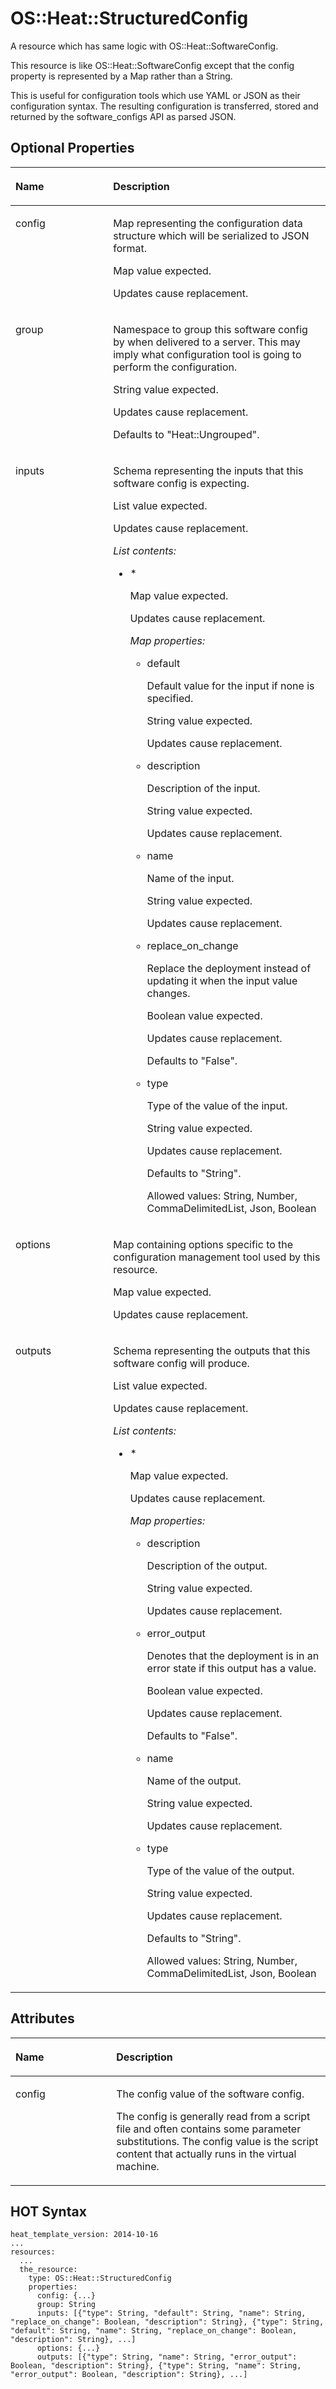 # OS::Heat::StructuredConfig<a name="EN-US_TOPIC_0088407202"></a>

A resource which has same logic with OS::Heat::SoftwareConfig.

This resource is like OS::Heat::SoftwareConfig except that the config property is represented by a Map rather than a String.

This is useful for configuration tools which use YAML or JSON as their configuration syntax. The resulting configuration is transferred, stored and returned by the software\_configs API as parsed JSON.

## Optional Properties<a name="section16226175416538"></a>

<a name="table104903487543"></a>
<table><thead align="left"><tr id="row1389173020813"><th class="cellrowborder" valign="top" width="31%" id="mcps1.1.3.1.1"><p id="p4491124814546"><a name="p4491124814546"></a><a name="p4491124814546"></a><strong id="b136631244682"><a name="b136631244682"></a><a name="b136631244682"></a>Name</strong></p>
</th>
<th class="cellrowborder" valign="top" width="69%" id="mcps1.1.3.1.2"><p id="p12491848135412"><a name="p12491848135412"></a><a name="p12491848135412"></a><strong id="b0663124419810"><a name="b0663124419810"></a><a name="b0663124419810"></a>Description</strong></p>
</th>
</tr>
</thead>
<tbody><tr id="row389193012810"><td class="cellrowborder" valign="top" width="31%" headers="mcps1.1.3.1.1 "><p id="p6491134825410"><a name="p6491134825410"></a><a name="p6491134825410"></a>config</p>
</td>
<td class="cellrowborder" valign="top" width="69%" headers="mcps1.1.3.1.2 "><p id="p12442072"><a name="p12442072"></a><a name="p12442072"></a>Map representing the configuration data structure which will be serialized to JSON format.</p>
<p id="p44869788"><a name="p44869788"></a><a name="p44869788"></a>Map value expected.</p>
<p id="p1174908"><a name="p1174908"></a><a name="p1174908"></a>Updates cause replacement.</p>
</td>
</tr>
<tr id="row389103017819"><td class="cellrowborder" valign="top" width="31%" headers="mcps1.1.3.1.1 "><p id="p1249112481542"><a name="p1249112481542"></a><a name="p1249112481542"></a>group</p>
</td>
<td class="cellrowborder" valign="top" width="69%" headers="mcps1.1.3.1.2 "><p id="p28058753"><a name="p28058753"></a><a name="p28058753"></a>Namespace to group this software config by when delivered to a server. This may imply what configuration tool is going to perform the configuration.</p>
<p id="p51202191"><a name="p51202191"></a><a name="p51202191"></a>String value expected.</p>
<p id="p58166543"><a name="p58166543"></a><a name="p58166543"></a>Updates cause replacement.</p>
<p id="p53736840"><a name="p53736840"></a><a name="p53736840"></a>Defaults to "Heat::Ungrouped".</p>
</td>
</tr>
<tr id="row19891130885"><td class="cellrowborder" valign="top" width="31%" headers="mcps1.1.3.1.1 "><p id="p1749154875415"><a name="p1749154875415"></a><a name="p1749154875415"></a>inputs</p>
</td>
<td class="cellrowborder" valign="top" width="69%" headers="mcps1.1.3.1.2 "><p id="p57716789"><a name="p57716789"></a><a name="p57716789"></a>Schema representing the inputs that this software config is expecting.</p>
<p id="p49689059"><a name="p49689059"></a><a name="p49689059"></a>List value expected.</p>
<p id="p44548351"><a name="p44548351"></a><a name="p44548351"></a>Updates cause replacement.</p>
<p id="p65390842"><a name="p65390842"></a><a name="p65390842"></a><em id="i13888555"><a name="i13888555"></a><a name="i13888555"></a>List contents:</em></p>
<a name="ul62166841"></a><a name="ul62166841"></a><ul id="ul62166841"><li>*<p id="p177791352135519"><a name="p177791352135519"></a><a name="p177791352135519"></a>Map value expected.</p>
<p id="p147794523558"><a name="p147794523558"></a><a name="p147794523558"></a>Updates cause replacement.</p>
<p id="p277945235515"><a name="p277945235515"></a><a name="p277945235515"></a><em id="i46484818"><a name="i46484818"></a><a name="i46484818"></a>Map properties:</em></p>
<a name="ul113242035618"></a><a name="ul113242035618"></a><ul id="ul113242035618"><li>default<p id="p13934265612"><a name="p13934265612"></a><a name="p13934265612"></a>Default value for the input if none is specified.</p>
<p id="p16904275612"><a name="p16904275612"></a><a name="p16904275612"></a>String value expected.</p>
<p id="p121074265612"><a name="p121074265612"></a><a name="p121074265612"></a>Updates cause replacement.</p>
</li><li>description<p id="p12805150195617"><a name="p12805150195617"></a><a name="p12805150195617"></a>Description of the input.</p>
<p id="p1880685015561"><a name="p1880685015561"></a><a name="p1880685015561"></a>String value expected.</p>
<p id="p198074508568"><a name="p198074508568"></a><a name="p198074508568"></a>Updates cause replacement.</p>
</li><li>name<p id="p58005594561"><a name="p58005594561"></a><a name="p58005594561"></a>Name of the input.</p>
<p id="p198010596569"><a name="p198010596569"></a><a name="p198010596569"></a>String value expected.</p>
<p id="p180113598569"><a name="p180113598569"></a><a name="p180113598569"></a>Updates cause replacement.</p>
</li><li>replace_on_change<p id="p742981118575"><a name="p742981118575"></a><a name="p742981118575"></a>Replace the deployment instead of updating it when the input value changes.</p>
<p id="p1343031116570"><a name="p1343031116570"></a><a name="p1343031116570"></a>Boolean value expected.</p>
<p id="p443013119575"><a name="p443013119575"></a><a name="p443013119575"></a>Updates cause replacement.</p>
<p id="p14311311125713"><a name="p14311311125713"></a><a name="p14311311125713"></a>Defaults to "False".</p>
</li><li>type<p id="p4819420135719"><a name="p4819420135719"></a><a name="p4819420135719"></a>Type of the value of the input.</p>
<p id="p88201820175710"><a name="p88201820175710"></a><a name="p88201820175710"></a>String value expected.</p>
<p id="p14820162010572"><a name="p14820162010572"></a><a name="p14820162010572"></a>Updates cause replacement.</p>
<p id="p18821132095714"><a name="p18821132095714"></a><a name="p18821132095714"></a>Defaults to "String".</p>
<p id="p3822122014576"><a name="p3822122014576"></a><a name="p3822122014576"></a>Allowed values: String, Number, CommaDelimitedList, Json, Boolean</p>
</li></ul>
</li></ul>
</td>
</tr>
<tr id="row1589163016815"><td class="cellrowborder" valign="top" width="31%" headers="mcps1.1.3.1.1 "><p id="p11491114835416"><a name="p11491114835416"></a><a name="p11491114835416"></a>options</p>
</td>
<td class="cellrowborder" valign="top" width="69%" headers="mcps1.1.3.1.2 "><p id="p56323821"><a name="p56323821"></a><a name="p56323821"></a>Map containing options specific to the configuration management tool used by this resource.</p>
<p id="p37152348"><a name="p37152348"></a><a name="p37152348"></a>Map value expected.</p>
<p id="p65935681"><a name="p65935681"></a><a name="p65935681"></a>Updates cause replacement.</p>
</td>
</tr>
<tr id="row489173015820"><td class="cellrowborder" valign="top" width="31%" headers="mcps1.1.3.1.1 "><p id="p449184818545"><a name="p449184818545"></a><a name="p449184818545"></a>outputs</p>
</td>
<td class="cellrowborder" valign="top" width="69%" headers="mcps1.1.3.1.2 "><p id="p39189945"><a name="p39189945"></a><a name="p39189945"></a>Schema representing the outputs that this software config will produce.</p>
<p id="p17165190"><a name="p17165190"></a><a name="p17165190"></a>List value expected.</p>
<p id="p20268990"><a name="p20268990"></a><a name="p20268990"></a>Updates cause replacement.</p>
<p id="p48203184"><a name="p48203184"></a><a name="p48203184"></a><em id="i12517232"><a name="i12517232"></a><a name="i12517232"></a>List contents:</em></p>
<a name="ul12143859"></a><a name="ul12143859"></a><ul id="ul12143859"><li>*<p id="p11271172011584"><a name="p11271172011584"></a><a name="p11271172011584"></a>Map value expected.</p>
<p id="p4272152014581"><a name="p4272152014581"></a><a name="p4272152014581"></a>Updates cause replacement.</p>
<p id="p42731020105814"><a name="p42731020105814"></a><a name="p42731020105814"></a><em id="i4605057"><a name="i4605057"></a><a name="i4605057"></a>Map properties:</em></p>
<a name="ul1725893085816"></a><a name="ul1725893085816"></a><ul id="ul1725893085816"><li>description<p id="p137714241594"><a name="p137714241594"></a><a name="p137714241594"></a>Description of the output.</p>
<p id="p1477210247596"><a name="p1477210247596"></a><a name="p1477210247596"></a>String value expected.</p>
<p id="p6772192445910"><a name="p6772192445910"></a><a name="p6772192445910"></a>Updates cause replacement.</p>
</li><li>error_output<p id="p19636134175920"><a name="p19636134175920"></a><a name="p19636134175920"></a>Denotes that the deployment is in an error state if this output has a value.</p>
<p id="p4637534135915"><a name="p4637534135915"></a><a name="p4637534135915"></a>Boolean value expected.</p>
<p id="p1663833425916"><a name="p1663833425916"></a><a name="p1663833425916"></a>Updates cause replacement.</p>
<p id="p106387347598"><a name="p106387347598"></a><a name="p106387347598"></a>Defaults to "False".</p>
</li><li>name<p id="p870254411596"><a name="p870254411596"></a><a name="p870254411596"></a>Name of the output.</p>
<p id="p1070364413599"><a name="p1070364413599"></a><a name="p1070364413599"></a>String value expected.</p>
<p id="p17703154414598"><a name="p17703154414598"></a><a name="p17703154414598"></a>Updates cause replacement.</p>
</li><li>type<p id="p18450185419592"><a name="p18450185419592"></a><a name="p18450185419592"></a>Type of the value of the output.</p>
<p id="p174508542590"><a name="p174508542590"></a><a name="p174508542590"></a>String value expected.</p>
<p id="p645135475917"><a name="p645135475917"></a><a name="p645135475917"></a>Updates cause replacement.</p>
<p id="p12451115475910"><a name="p12451115475910"></a><a name="p12451115475910"></a>Defaults to "String".</p>
<p id="p10452554155915"><a name="p10452554155915"></a><a name="p10452554155915"></a>Allowed values: String, Number, CommaDelimitedList, Json, Boolean</p>
</li></ul>
</li></ul>
</td>
</tr>
</tbody>
</table>

## Attributes<a name="section8997141111541"></a>

<a name="table15257162013015"></a>
<table><thead align="left"><tr id="row330313347139"><th class="cellrowborder" valign="top" width="32%" id="mcps1.1.3.1.1"><p id="p7257162011013"><a name="p7257162011013"></a><a name="p7257162011013"></a><strong id="b14795165119138"><a name="b14795165119138"></a><a name="b14795165119138"></a>Name</strong></p>
</th>
<th class="cellrowborder" valign="top" width="68%" id="mcps1.1.3.1.2"><p id="p17257720309"><a name="p17257720309"></a><a name="p17257720309"></a><strong id="b17971951191310"><a name="b17971951191310"></a><a name="b17971951191310"></a>Description</strong></p>
</th>
</tr>
</thead>
<tbody><tr id="row193031134131311"><td class="cellrowborder" valign="top" width="32%" headers="mcps1.1.3.1.1 "><p id="p02573202007"><a name="p02573202007"></a><a name="p02573202007"></a>config</p>
</td>
<td class="cellrowborder" valign="top" width="68%" headers="mcps1.1.3.1.2 "><p id="p925710201703"><a name="p925710201703"></a><a name="p925710201703"></a>The config value of the software config.</p>
<p id="p33071021112"><a name="p33071021112"></a><a name="p33071021112"></a>The config is generally read from a script file and often contains some parameter substitutions. The config value is the script content that actually runs in the virtual machine.</p>
</td>
</tr>
</tbody>
</table>

## HOT Syntax<a name="section64112026165414"></a>

```
heat_template_version: 2014-10-16
...
resources:
  ...
  the_resource:
    type: OS::Heat::StructuredConfig
    properties:
      config: {...}
      group: String
      inputs: [{"type": String, "default": String, "name": String, "replace_on_change": Boolean, "description": String}, {"type": String, "default": String, "name": String, "replace_on_change": Boolean, "description": String}, ...]
      options: {...}
      outputs: [{"type": String, "name": String, "error_output": Boolean, "description": String}, {"type": String, "name": String, "error_output": Boolean, "description": String}, ...]
```

